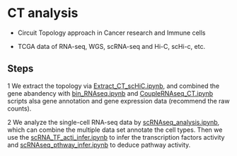 # CT analysis

- Circuit Topology approach in Cancer research and Immune cells

- TCGA data of RNA-seq, WGS, scRNA-seq and Hi-C, scHi-c, etc.

## Steps

1 We extract the topology via [Extract_CT_scHiC.ipynb](https://github.com/jlchen5/CT-analysis/blob/main/Extract_CT_scHiC.ipynb), and combined the gene abandency with [bin_RNAseq.ipynb](https://github.com/jlchen5/CT-analysis/blob/main/bin_RNAseq.ipynb) and [CoupleRNAseq_CT.ipynb](https://github.com/jlchen5/CT-analysis/blob/main/CoupleRNAseq_CT.ipynb) scripts alsa gene annotation and gene expression data (recommend the raw counts).

2 We analyze the single-cell RNA-seq data by [scRNAseq_analysis.ipynb](https://github.com/jlchen5/CT-analysis/blob/main/scRNAseq_analysis.ipynb), which can combine the multiple data set annotate the cell types. Then we use the [scRNA_TF_acti_infer.ipynb](https://github.com/jlchen5/CT-analysis/blob/main/scRNA_TF_acti_infer.ipynb) to infer the transcription factors activity and [scRNAseq_pthway_infer.ipynb](https://github.com/jlchen5/CT-analysis/blob/main/scRNAseq_pthway_infer.ipynb) to deduce pathway activity.



